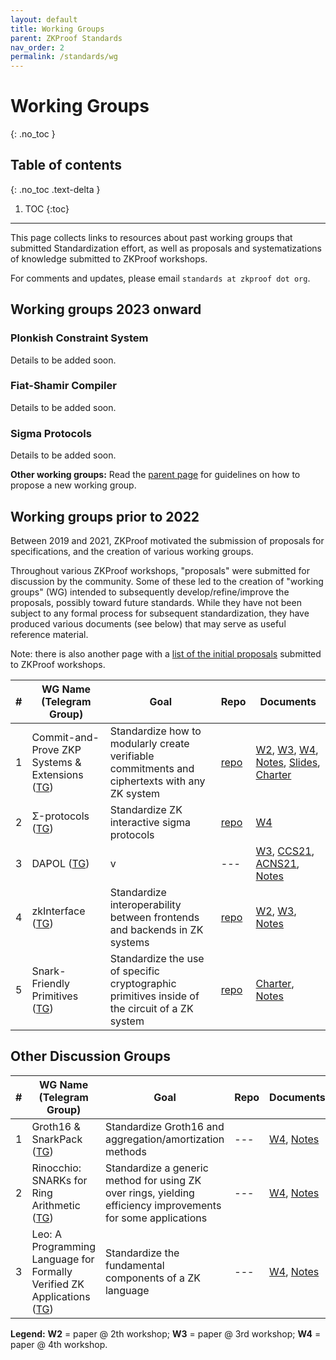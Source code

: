 ```yaml
---
layout: default
title: Working Groups
parent: ZKProof Standards
nav_order: 2
permalink: /standards/wg
---
```

# Working Groups
{: .no_toc }

## Table of contents
{: .no_toc .text-delta }

1. TOC
{:toc}

---

This page collects links to resources about past working groups that submitted  Standardization effort, as well as proposals and systematizations of knowledge submitted to ZKProof workshops.

For comments and updates, please email `standards at zkproof dot org`.

## Working groups 2023 onward

### Plonkish Constraint System
Details to be added soon.

### Fiat-Shamir Compiler
Details to be added soon.

### Sigma Protocols
Details to be added soon.

**Other working groups:**
Read the [parent page](https://docs.zkproof.org/standards) for guidelines on how to propose a new working group.


## Working groups prior to 2022

Between 2019 and 2021, ZKProof motivated the submission of proposals for specifications, and the creation of various working groups.

Throughout various ZKProof workshops, "proposals" were submitted for discussion by the community. Some of these led to the creation of "working groups" (WG) intended to subsequently develop/refine/improve the proposals, possibly toward future standards. While they have not been subject to any formal process for subsequent standardization, they have produced various documents (see below) that may serve as useful reference material.

Note: there is also another page with a [list of the initial proposals](https://docs.zkproof.org/standards/proposals) submitted to ZKProof workshops.


| \#| WG Name (Telegram Group) | Goal | Repo | Documents |
| - | -------- | -------- | ----- | ----|
| 1 | Commit-and-Prove ZKP Systems & Extensions ([TG](https://t.me/joinchat/Ua0M-VFxwB59HA-u)) | Standardize how to modularly create verifiable commitments and ciphertexts with any ZK system  |  [repo](https://github.com/dariofiore/wg-cpzkp-standard)  |   [W2](https://docs.zkproof.org/pages/standards/accepted-workshop2/proposal--zk-commit-and-prove.pdf), [W3](), [W4](https://docs.zkproof.org/pages/standards/accepted-workshop4/proposal-commit.pdf), [Notes](https://hackmd.io/@workshop4/commit), [Slides](https://www.binarywhales.com/assets/misc/CP-standard-ZKProof-slides.pdf),  [Charter](https://hackmd.io/@dariofiore/rkXo8EBp8) |
| 2 | Σ-protocols ([TG](https://t.me/joinchat/Bg3emHC1tD04N2Jk)) | Standardize ZK interactive sigma protocols| [repo](https://github.com/zkpstandard/wg-sigma-protocols) | [W4](https://docs.zkproof.org/pages/standards/accepted-workshop4/proposal-sigma.pdf) |
| 3 | DAPOL ([TG]()) | v | --- | [W3](https://eprint.iacr.org/2020/468), [CCS21](https://eprint.iacr.org/2021/1350), [ACNS21](https://eprint.iacr.org/2021/239), [Notes](https://hackmd.io/wTDRz9xUR4SrYSO3HSq9Jg?view) |
| 4 | zkInterface ([TG](https://t.me/joinchat/WMsiVhK9n6avLeuo)) | Standardize interoperability between frontends and backends in ZK systems | [repo](https://github.com/QED-it/zkinterface) | [W2](https://docs.zkproof.org/pages/standards/accepted-workshop2/proposal--zk-interop-zkinterface.pdf), [W3](https://docs.zkproof.org/pages/standards/accepted-workshop3/proposal-zkinterface.pdf), [Notes](https://hackmd.io/@HtwXZr-PTFCniCs7fWFSmQ/ryoXg2BYL) |
| 5 | Snark-Friendly Primitives ([TG](https://t.me/joinchat/VM4YKXPiLq0Lxkuh)) | Standardize the use of specific cryptographic primitives inside of the circuit of a ZK system | [repo](https://github.com/daira/zkproof) | [Charter](https://hackmd.io/AY8DfYzyQiaSHbrhSmgOpQ), [Notes](https://hackmd.io/@workshop4/zcr-primitives) |


## Other Discussion Groups

| \#| WG Name (Telegram Group) | Goal | Repo | Documents |
| - | -------- | -------- | ----- | ----|
| 1 | Groth16 & SnarkPack ([TG](https://t.me/joinchat/2AivFqHTj4ViYTNk)) | Standardize Groth16 and aggregation/amortization methods | --- | [W4](https://docs.zkproof.org/pages/standards/accepted-workshop4/proposal-aggregation.pdf), [Notes](https://hackmd.io/@workshop4/aggregation)|
| 2 | Rinocchio: SNARKs for Ring Arithmetic ([TG](https://t.me/joinchat/3HS-fhBs5II5NDY0)) | Standardize a generic method for using ZK over rings, yielding efficiency improvements for some applications | --- | [W4](https://docs.zkproof.org/pages/standards/accepted-workshop4/proposal-rinocchio.pdf), [Notes](https://hackmd.io/@workshop4/rinocchio) |
| 3 | Leo: A Programming Language for Formally Verified ZK Applications ([TG](https://t.me/leolanguage)) | Standardize the fundamental components of a ZK language | --- | [W4](https://docs.zkproof.org/pages/standards/accepted-workshop4/proposal-leo.pdf), [Notes](https://hackmd.io/@workshop4/leo) |

**Legend:** **W2** = paper @ 2th workshop; **W3** = paper @ 3rd workshop; **W4** = paper @ 4th workshop.


